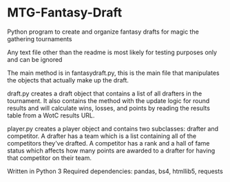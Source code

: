 # MTG-Fantasy-Draft
Python program to create and organize fantasy drafts for magic the gathering tournaments

Any text file other than the readme is most likely for testing purposes only and can be ignored

The main method is in fantasydraft.py, this is the main file that manipulates the objects that actually make up the draft.

draft.py creates a draft object that contains a list of all drafters in the tournament. It also contains the method with the update logic for round results and will calculate wins, losses, and points by reading the results table from a WotC results URL. 

player.py creates a player object and contains two subclasses: drafter and competitor. A drafter has a team which is a list containing all of the competitors they've drafted. A competitor has a rank and a hall of fame status which affects how many points are awarded to a drafter for having that competitor on their team.

Written in Python 3
Required dependencies: pandas, bs4, htmllib5, requests
